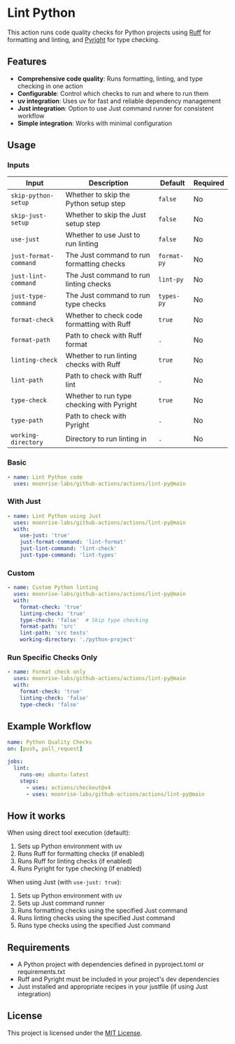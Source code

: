 # Lint Python

This action runs code quality checks for Python projects using [Ruff](https://github.com/astral-sh/ruff) for formatting and linting, and [Pyright](https://github.com/microsoft/pyright) for type checking.

## Features

- **Comprehensive code quality**: Runs formatting, linting, and type checking in one action
- **Configurable**: Control which checks to run and where to run them
- **uv integration**: Uses uv for fast and reliable dependency management
- **Just integration**: Option to use Just command runner for consistent workflow
- **Simple integration**: Works with minimal configuration

## Usage

### Inputs

| Input                 | Description                                | Default     | Required |
| --------------------- | ------------------------------------------ | ----------- | -------- |
| `skip-python-setup`   | Whether to skip the Python setup step      | `false`     | No       |
| `skip-just-setup`     | Whether to skip the Just setup step        | `false`     | No       |
| `use-just`            | Whether to use Just to run linting         | `false`     | No       |
| `just-format-command` | The Just command to run formatting checks  | `format-py` | No       |
| `just-lint-command`   | The Just command to run linting checks     | `lint-py`   | No       |
| `just-type-command`   | The Just command to run type checks        | `types-py`  | No       |
| `format-check`        | Whether to check code formatting with Ruff | `true`      | No       |
| `format-path`         | Path to check with Ruff format             | `.`         | No       |
| `linting-check`       | Whether to run linting checks with Ruff    | `true`      | No       |
| `lint-path`           | Path to check with Ruff lint               | `.`         | No       |
| `type-check`          | Whether to run type checking with Pyright  | `true`      | No       |
| `type-path`           | Path to check with Pyright                 | `.`         | No       |
| `working-directory`   | Directory to run linting in                | `.`         | No       |

### Basic

```yaml
- name: Lint Python code
  uses: moonrise-labs/github-actions/actions/lint-py@main
```

### With Just

```yaml
- name: Lint Python using Just
  uses: moonrise-labs/github-actions/actions/lint-py@main
  with:
    use-just: 'true'
    just-format-command: 'lint-format'
    just-lint-command: 'lint-check'
    just-type-command: 'lint-types'
```

### Custom

```yaml
- name: Custom Python linting
  uses: moonrise-labs/github-actions/actions/lint-py@main
  with:
    format-check: 'true'
    linting-check: 'true'
    type-check: 'false'  # Skip type checking
    format-path: 'src'
    lint-path: 'src tests'
    working-directory: './python-project'
```

### Run Specific Checks Only

```yaml
- name: Format check only
  uses: moonrise-labs/github-actions/actions/lint-py@main
  with:
    format-check: 'true'
    linting-check: 'false'
    type-check: 'false'
```

## Example Workflow

```yaml
name: Python Quality Checks
on: [push, pull_request]

jobs:
  lint:
    runs-on: ubuntu-latest
    steps:
      - uses: actions/checkout@v4
      - uses: moonrise-labs/github-actions/actions/lint-py@main
```

## How it works

When using direct tool execution (default):
1. Sets up Python environment with uv
2. Runs Ruff for formatting checks (if enabled)
3. Runs Ruff for linting checks (if enabled)
4. Runs Pyright for type checking (if enabled)

When using Just (with `use-just: true`):
1. Sets up Python environment with uv
2. Sets up Just command runner
3. Runs formatting checks using the specified Just command
4. Runs linting checks using the specified Just command
5. Runs type checks using the specified Just command

## Requirements

- A Python project with dependencies defined in pyproject.toml or requirements.txt
- Ruff and Pyright must be included in your project's dev dependencies
- Just installed and appropriate recipes in your justfile (if using Just integration)

## License

This project is licensed under the [MIT License](../../LICENSE).
